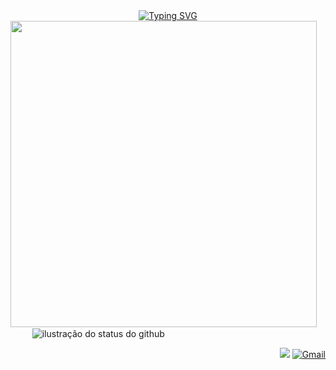 <div align="center">
<a href="https://git.io/typing-svg"><img src="https://readme-typing-svg.demolab.com?font=Fredoka+one&pause=1000&color=F7CAE4&center=true&vCenter=true&width=435&lines=Hello+World+%E2%99%A1+%E0%BB%92%EA%92%B0%E0%BE%80%E0%BD%B2%E3%85%85%C2%B4+%CB%98+%60+%E2%91%85+%EA%92%B1%E0%BE%80%E0%BD%B2%E1%83%90" alt="Typing SVG" /></a>
    </div>



<div align="left">                                                 
<img height="490" src="https://i.imgur.com/yDNdkdJ.png"/>    ⠀⠀⠀  <img align='center' src="https://github-readme-stats.vercel.app/api/top-langs/?username=ericasousaa&layout=compact&show_icons=true&title_color=FFFFFF&text_color=FFFFFF&icon_color=660033&bg_color=000000&cache_seconds=2300" alt="ilustração do status do github">
  


  </div>



<div align="right">

[![](https://img.shields.io/badge/-linkedin-0073B1?style=flat-square)](http://linkedin.com/in/ericasousaa) [![Gmail](https://img.shields.io/badge/-Gmail-E1BCDD?style=flat-square&logo=gmail&logoColor=black)](mailto:luna.ex266@gmail.com) 
